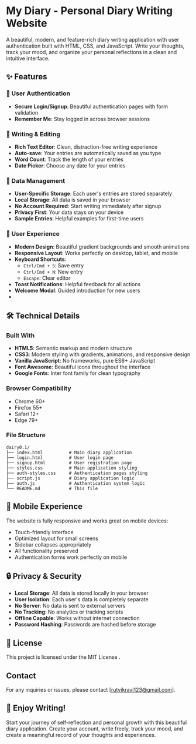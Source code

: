 # My Diary - Personal Diary Writing Website 
A beautiful, modern, and feature-rich diary writing application with user authentication built with HTML, CSS, and JavaScript. Write your thoughts, track your mood, and organize your personal reflections in a clean and intuitive interface.

## ✨ Features

### 🔐 User Authentication
- **Secure Login/Signup**: Beautiful authentication pages with form validation
- **Remember Me**: Stay logged in across browser sessions

### 📝 Writing & Editing
- **Rich Text Editor**: Clean, distraction-free writing experience
- **Auto-save**: Your entries are automatically saved as you type
- **Word Count**: Track the length of your entries
- **Date Picker**: Choose any date for your entries

### 💾 Data Management
- **User-Specific Storage**: Each user's entries are stored separately
- **Local Storage**: All data is saved in your browser
- **No Account Required**: Start writing immediately after signup
- **Privacy First**: Your data stays on your device
- **Sample Entries**: Helpful examples for first-time users

### 🎨 User Experience
- **Modern Design**: Beautiful gradient backgrounds and smooth animations
- **Responsive Layout**: Works perfectly on desktop, tablet, and mobile
- **Keyboard Shortcuts**: 
  - `Ctrl/Cmd + S`: Save entry
  - `Ctrl/Cmd + N`: New entry
  - `Escape`: Clear editor
- **Toast Notifications**: Helpful feedback for all actions
- **Welcome Modal**: Guided introduction for new users
- 
## 🛠️ Technical Details
### Built With
- **HTML5**: Semantic markup and modern structure
- **CSS3**: Modern styling with gradients, animations, and responsive design
- **Vanilla JavaScript**: No frameworks, pure ES6+ JavaScript
- **Font Awesome**: Beautiful icons throughout the interface
- **Google Fonts**: Inter font family for clean typography

### Browser Compatibility
- Chrome 60+
- Firefox 55+
- Safari 12+
- Edge 79+

### File Structure
```
dairy0.1/
├── index.html          # Main diary application
├── login.html          # User login page
├── signup.html         # User registration page
├── styles.css          # Main application styling
├── auth-styles.css     # Authentication pages styling
├── script.js           # Diary application logic
├── auth.js             # Authentication system logic
└── README.md           # This file
```

## 📱 Mobile Experience

The website is fully responsive and works great on mobile devices:
- Touch-friendly interface
- Optimized layout for small screens
- Sidebar collapses appropriately
- All functionality preserved
- Authentication forms work perfectly on mobile

## 🔒 Privacy & Security

- **Local Storage**: All data is stored locally in your browser
- **User Isolation**: Each user's data is completely separate
- **No Server**: No data is sent to external servers
- **No Tracking**: No analytics or tracking scripts
- **Offline Capable**: Works without internet connection
- **Password Hashing**: Passwords are hashed before storage

## 📄 License
This project is licensed under the MIT License .

##  Contact
For any inquiries or issues, please contact [rutvikravi123@gmail.com].

## 🎉 Enjoy Writing!
Start your journey of self-reflection and personal growth with this beautiful diary application. Create your account, write freely, track your mood, and create a meaningful record of your thoughts and experiences.
